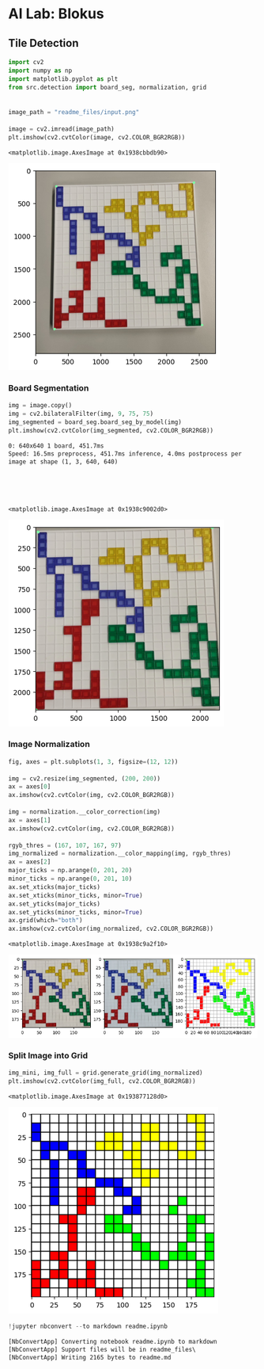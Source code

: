 # AI Lab: Blokus


## Tile Detection



```python
import cv2
import numpy as np
import matplotlib.pyplot as plt
from src.detection import board_seg, normalization, grid


image_path = "readme_files/input.png"

image = cv2.imread(image_path)
plt.imshow(cv2.cvtColor(image, cv2.COLOR_BGR2RGB))
```




    <matplotlib.image.AxesImage at 0x1938cbbdb90>




    
![png](readme_files/readme_2_1.png)
    


### Board Segmentation



```python
img = image.copy()
img = cv2.bilateralFilter(img, 9, 75, 75)
img_segmented = board_seg.board_seg_by_model(img)
plt.imshow(cv2.cvtColor(img_segmented, cv2.COLOR_BGR2RGB))
```

    
    0: 640x640 1 board, 451.7ms
    Speed: 16.5ms preprocess, 451.7ms inference, 4.0ms postprocess per image at shape (1, 3, 640, 640)
    




    <matplotlib.image.AxesImage at 0x1938c9002d0>




    
![png](readme_files/readme_4_2.png)
    


### Image Normalization



```python
fig, axes = plt.subplots(1, 3, figsize=(12, 12))

img = cv2.resize(img_segmented, (200, 200))
ax = axes[0]
ax.imshow(cv2.cvtColor(img, cv2.COLOR_BGR2RGB))

img = normalization.__color_correction(img)
ax = axes[1]
ax.imshow(cv2.cvtColor(img, cv2.COLOR_BGR2RGB))

rgyb_thres = (167, 107, 167, 97)
img_normalized = normalization.__color_mapping(img, rgyb_thres)
ax = axes[2]
major_ticks = np.arange(0, 201, 20)
minor_ticks = np.arange(0, 201, 10)
ax.set_xticks(major_ticks)
ax.set_xticks(minor_ticks, minor=True)
ax.set_yticks(major_ticks)
ax.set_yticks(minor_ticks, minor=True)
ax.grid(which="both")
ax.imshow(cv2.cvtColor(img_normalized, cv2.COLOR_BGR2RGB))
```




    <matplotlib.image.AxesImage at 0x1938c9a2f10>




    
![png](readme_files/readme_6_1.png)
    


### Split Image into Grid


```python
img_mini, img_full = grid.generate_grid(img_normalized)
plt.imshow(cv2.cvtColor(img_full, cv2.COLOR_BGR2RGB))
```




    <matplotlib.image.AxesImage at 0x193877128d0>




    
![png](readme_files/readme_8_1.png)
    



```python
!jupyter nbconvert --to markdown readme.ipynb
```

    [NbConvertApp] Converting notebook readme.ipynb to markdown
    [NbConvertApp] Support files will be in readme_files\
    [NbConvertApp] Writing 2165 bytes to readme.md
    
